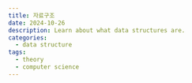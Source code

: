 ```yaml
---
title: 자료구조
date: 2024-10-26
description: Learn about what data structures are.
categories:
  - data structure
tags: 
  - theory
  - computer science
---
```


